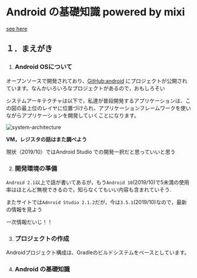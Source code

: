 # Android の基礎知識 powered by mixi

[see here](<http://mixi-inc.github.io/AndroidTraining/>)

## １．まえがき

1. ### Android OSについて

オープンソースで開発されており、[GitHub:android](https://github.com/android?tab=repositories) にプロジェクトが公開されています。なんかいろいろなプロジェクトがあるので，おもしろそい

システムアーキテクチャは以下で，私達が普段開発するアプリケーションは、この図の最上位のレイヤに位置づけられ、アプリケーションフレームワークを使いながらアプリケーションを開発していくことになります。

![system-architecture](C:\Users\HOME\Documents\GitHub\what-I-learn\Android\Untitled.assets\system-architecture.png)

**VM，レジスタの話はまた調べよう**

現状（2019/10）ではAndroid Studio での開発一択だと思っていいと思う



2. ### 開発環境の準備

`Android 2.1`以上で話が書いてあるが，もう`Android 10`(2019/10)で5未満の使用率はほとんど無視できるので，知らなくてもいい内容も含まれていそう.

またサイトでは`Adnroid Studio 2.1.2`だが，今は`3.5.1`(2019/10)なので，最新の情報を見よう

一次情報だいじ！！



3. ### プロジェクトの作成

Androidプロジェクト構成は、Gradleのビルドシステムをベースとしています。



4. ### Android の基礎知識

